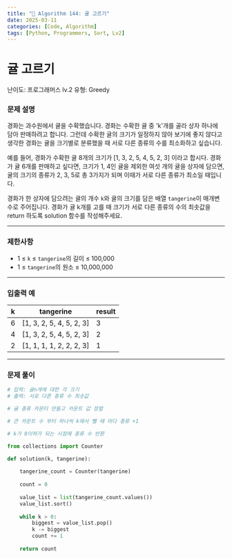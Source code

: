 ```yaml
---
title: "🧠 Algorithm 144: 귤 고르기"
date: 2025-03-11
categories: [Code, Algorithm]
tags: [Python, Programmers, Sort, Lv2]
---
```


# 귤 고르기

난이도: 프로그래머스 lv.2
유형: Greedy

### **문제 설명**

경화는 과수원에서 귤을 수확했습니다. 경화는 수확한 귤 중 'k'개를 골라 상자 하나에 담아 판매하려고 합니다. 그런데 수확한 귤의 크기가 일정하지 않아 보기에 좋지 않다고 생각한 경화는 귤을 크기별로 분류했을 때 서로 다른 종류의 수를 최소화하고 싶습니다.

예를 들어, 경화가 수확한 귤 8개의 크기가 [1, 3, 2, 5, 4, 5, 2, 3] 이라고 합시다. 경화가 귤 6개를 판매하고 싶다면, 크기가 1, 4인 귤을 제외한 여섯 개의 귤을 상자에 담으면, 귤의 크기의 종류가 2, 3, 5로 총 3가지가 되며 이때가 서로 다른 종류가 최소일 때입니다.

경화가 한 상자에 담으려는 귤의 개수 `k`와 귤의 크기를 담은 배열 `tangerine`이 매개변수로 주어집니다. 경화가 귤 k개를 고를 때 크기가 서로 다른 종류의 수의 최솟값을 return 하도록 solution 함수를 작성해주세요.

---

### 제한사항

- 1 ≤ `k` ≤ `tangerine`의 길이 ≤ 100,000
- 1 ≤ `tangerine`의 원소 ≤ 10,000,000

---

### 입출력 예

| k | tangerine | result |
| --- | --- | --- |
| 6 | [1, 3, 2, 5, 4, 5, 2, 3] | 3 |
| 4 | [1, 3, 2, 5, 4, 5, 2, 3] | 2 |
| 2 | [1, 1, 1, 1, 2, 2, 2, 3] | 1 |

---

### 문제 풀이

```python
# 입력: 귤n개에 대한 각 크기
# 출력: 서로 다른 종류 수 최솟값

# 귤 종류 카운터 만들고 카운트 값 정렬

# 큰 카운트 수 부터 하나씩 k에서 뺄 때 마다 종류 +1

# k가 0이하가 되는 시점에 종류 수 반환

from collections import Counter

def solution(k, tangerine):
    
    tangerine_count = Counter(tangerine)
    
    count = 0
    
    value_list = list(tangerine_count.values())
    value_list.sort()
    
    while k > 0:
        biggest = value_list.pop()
        k -= biggest
        count += 1
    
    return count
```